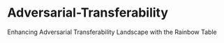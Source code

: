 # Adversarial-Transferability
Enhancing Adversarial Transferability Landscape with the Rainbow Table
